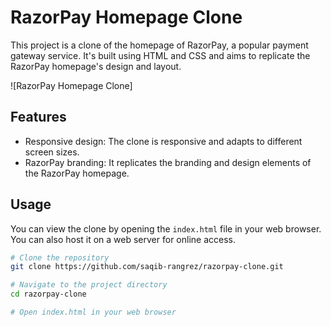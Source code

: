 # RazorPay Homepage Clone

This project is a clone of the homepage of RazorPay, a popular payment gateway service. It's built using HTML and CSS and aims to replicate the RazorPay homepage's design and layout.

![RazorPay Homepage Clone]

## Features

- Responsive design: The clone is responsive and adapts to different screen sizes.
- RazorPay branding: It replicates the branding and design elements of the RazorPay homepage.

## Usage

You can view the clone by opening the `index.html` file in your web browser. You can also host it on a web server for online access.

```bash
# Clone the repository
git clone https://github.com/saqib-rangrez/razorpay-clone.git

# Navigate to the project directory
cd razorpay-clone

# Open index.html in your web browser
